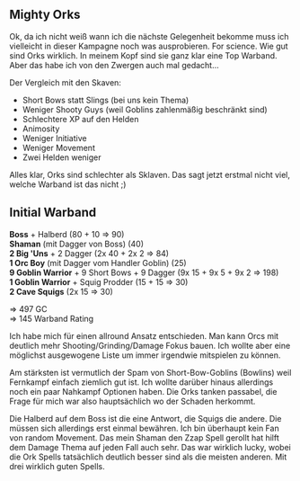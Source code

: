 

## Mighty Orks
Ok, da ich nicht weiß wann ich die nächste Gelegenheit bekomme muss ich vielleicht in dieser Kampagne noch was ausprobieren. For science. Wie gut sind Orks wirklich.
In meinem Kopf sind sie ganz klar eine Top Warband. Aber das habe ich von den Zwergen auch mal gedacht...

Der Vergleich mit den Skaven:
 - Short Bows statt Slings (bei uns kein Thema)
 - Weniger Shooty Guys (weil Goblins zahlenmäßig beschränkt sind)
 - Schlechtere XP auf den Helden
 - Animosity
 - Weniger Initiative
 - Weniger Movement
 - Zwei Helden weniger

Alles klar, Orks sind schlechter als Sklaven. Das sagt jetzt erstmal nicht viel, welche Warband ist das nicht ;)

## Initial Warband

**Boss** + Halberd (80 + 10 => 90)  
**Shaman** (mit Dagger von Boss) (40)  
**2 Big 'Uns** + 2 Dagger (2x 40 + 2x 2 => 84)  
**1 Orc Boy** (mit Dagger vom Handler Goblin) (25)  
**9 Goblin Warrior** + 9 Short Bows + 9 Dagger (9x 15 + 9x 5 + 9x 2 => 198)  
**1 Goblin Warrior** + Squig Prodder (15 + 15 => 30)  
**2 Cave Squigs** (2x 15 => 30)  

=> 497 GC  
=> 145 Warband Rating

Ich habe mich für einen allround Ansatz entschieden. Man kann Orcs mit deutlich mehr Shooting/Grinding/Damage Fokus bauen. 
Ich wollte aber eine möglichst ausgewogene Liste um immer irgendwie mitspielen zu können.

Am stärksten ist vermutlich der Spam von Short-Bow-Goblins (Bowlins) weil Fernkampf einfach ziemlich gut ist. 
Ich wollte darüber hinaus allerdings noch ein paar Nahkampf Optionen haben. Die Orks tanken passabel, die Frage für mich war also hauptsächlich wo der Schaden herkommt. 

Die Halberd auf dem Boss ist die eine Antwort, die Squigs die andere. Die müssen sich allerdings erst einmal bewähren. Ich bin überhaupt kein Fan von random Movement. 
Das mein Shaman den Zzap Spell gerollt hat hilft dem Damage Thema auf jeden Fall auch sehr. Das war wirklich lucky, wobei die Ork Spells tatsächlich deutlich besser sind als die meisten anderen. Mit drei wirklich guten Spells. 

